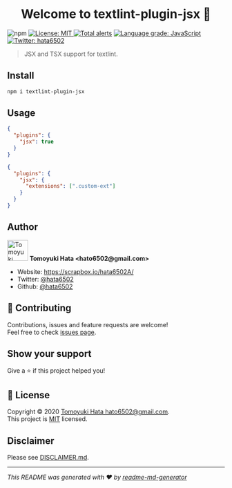 <h1 align="center">Welcome to textlint-plugin-jsx 👋</h1>
<p>
  <img alt="npm" src="https://img.shields.io/npm/v/textlint-plugin-jsx" />
  <a href="https://github.com/hata6502/textlint-plugin-jsx/blob/master/LICENSE" target="_blank">
    <img alt="License: MIT" src="https://img.shields.io/badge/License-MIT-yellow.svg" />
  </a>
  <a href="https://lgtm.com/projects/g/hata6502/textlint-plugin-jsx/alerts/"><img alt="Total alerts" src="https://img.shields.io/lgtm/alerts/g/hata6502/textlint-plugin-jsx.svg?logo=lgtm&logoWidth=18"/></a>
  <a href="https://lgtm.com/projects/g/hata6502/textlint-plugin-jsx/context:javascript"><img alt="Language grade: JavaScript" src="https://img.shields.io/lgtm/grade/javascript/g/hata6502/textlint-plugin-jsx.svg?logo=lgtm&logoWidth=18"/></a>
  <a href="https://twitter.com/hata6502" target="_blank">
    <img alt="Twitter: hata6502" src="https://img.shields.io/twitter/follow/hata6502.svg?style=social" />
  </a>
</p>

> JSX and TSX support for textlint.

## Install

```sh
npm i textlint-plugin-jsx
```

## Usage

```json
{
  "plugins": {
    "jsx": true
  }
}
```

```json
{
  "plugins": {
    "jsx": {
      "extensions": [".custom-ext"]
    }
  }
}
```

## Author

<p>
  <img alt="Tomoyuki Hata" src="https://avatars.githubusercontent.com/hata6502" width="48" />
  <b>Tomoyuki Hata &lt;hato6502@gmail.com&gt;</b>
</p>

- Website: https://scrapbox.io/hata6502A/
- Twitter: [@hata6502](https://twitter.com/hata6502)
- Github: [@hata6502](https://github.com/hata6502)

## 🤝 Contributing

Contributions, issues and feature requests are welcome!<br />Feel free to check [issues page](https://github.com/hata6502/textlint-plugin-jsx/issues).

## Show your support

Give a ⭐️ if this project helped you!

## 📝 License

Copyright © 2020 [Tomoyuki Hata <hato6502@gmail.com>](https://github.com/hata6502).<br />
This project is [MIT](https://github.com/hata6502/textlint-plugin-jsx/blob/master/LICENSE) licensed.

## Disclaimer

Please see [DISCLAIMER.md](https://github.com/hata6502/textlint-plugin-jsx/blob/master/DISCLAIMER.md).

---

_This README was generated with ❤️ by [readme-md-generator](https://github.com/kefranabg/readme-md-generator)_
